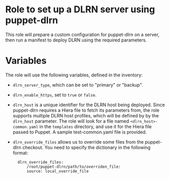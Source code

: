 Role to set up a DLRN server using puppet-dlrn
==============================================

This role will prepare a custom configuration for puppet-dlrn on a server,
then run a manifest to deploy DLRN using the required parameters.

# Variables

The role will use the following variables, defined in the inventory:

* `dlrn_server_type`, which can be set to "primary" or "backup".
* `dlrn_enable_https`, set to `true` or `false`.
* `dlrn_host` is a unique identifier for the DLRN host being deployed.
  Since puppet-dlrn requires a Hiera file to fetch its parameters from,
  the role supports multiple DLRN host profiles, which will be defined
  by by the `dlrn_host` parameter. The role will look for a file named
  `<dlrn_host>-common.yaml` in the `templates` directory, and use it for
  the Hiera file passed to Puppet. A sample test-common.yaml file is
  provided.
* `dlrn_override_files` allows us to override some files from the puppet-dlrn
  checkout. You need to specify the dictionary in the following format:

        dlrn_override_files:
            /root/puppet-dlrn/path/to/overriden_file:
            source: local_override_file
